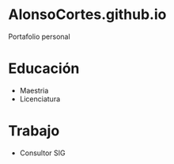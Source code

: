 # AlonsoCortes.github.io
Portafolio personal

# Educación
- Maestria
- Licenciatura

# Trabajo
- Consultor SIG